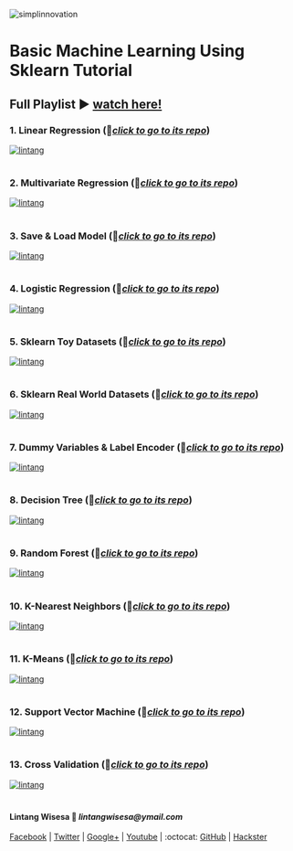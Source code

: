 ![simplinnovation](https://4.bp.blogspot.com/-f7YxPyqHAzY/WJ6VnkvE0SI/AAAAAAAADTQ/0tDQPTrVrtMAFT-q-1-3ktUQT5Il9FGdQCLcB/s350/simpLINnovation1a.png)

# Basic Machine Learning Using Sklearn Tutorial
## Full Playlist ▶ [watch here!](https://www.youtube.com/playlist?list=PLUf1E7DXqsCtQCbQAEhkR32IFCinhbKhB)

### __1. Linear Regression__ (📂[_click to go to its repo_](https://github.com/LintangWisesa/Sklearn_Tutorial_Youtube/tree/master/1%20Linear%20Regression))

[![lintang](https://img.youtube.com/vi/YwBXxmRbXzY/0.jpg)](https://www.youtube.com/watch?v=YwBXxmRbXzY)

#

### __2. Multivariate Regression__ (📂[_click to go to its repo_](https://github.com/LintangWisesa/Sklearn_Tutorial_Youtube/tree/master/2%20Multivariate%20Regression))

[![lintang](https://img.youtube.com/vi/pwIFAiqk6TU/0.jpg)](https://www.youtube.com/watch?v=pwIFAiqk6TU)

#

### __3. Save & Load Model__ (📂[_click to go to its repo_](https://github.com/LintangWisesa/Sklearn_Tutorial_Youtube/tree/master/3%20Save%20%26%20Load%20Model))

[![lintang](https://img.youtube.com/vi/fmsRpDM3Kvk/0.jpg)](https://www.youtube.com/watch?v=fmsRpDM3Kvk)

#

### __4. Logistic Regression__ (📂[_click to go to its repo_](https://github.com/LintangWisesa/Sklearn_Tutorial_Youtube/tree/master/4%20Logistic%20Regression))

[![lintang](https://img.youtube.com/vi/pYq3wtTc9eo/0.jpg)](https://www.youtube.com/watch?v=pYq3wtTc9eo)

#

### __5. Sklearn Toy Datasets__ (📂[_click to go to its repo_](https://github.com/LintangWisesa/Sklearn_Tutorial_Youtube/tree/master/5%20Sklearn%20Datasets))

[![lintang](https://img.youtube.com/vi/9thqvfq22q0/0.jpg)](https://www.youtube.com/watch?v=9thqvfq22q0)

#

### __6. Sklearn Real World Datasets__ (📂[_click to go to its repo_](https://github.com/LintangWisesa/Sklearn_Tutorial_Youtube/tree/master/5%20Sklearn%20Datasets))

[![lintang](https://img.youtube.com/vi/YptG_4E0UEI/0.jpg)](https://www.youtube.com/watch?v=YptG_4E0UEI)

#

### __7. Dummy Variables & Label Encoder__ (📂[_click to go to its repo_](https://github.com/LintangWisesa/Sklearn_Tutorial_Youtube/tree/master/7%20Dummy%20Var%20%26%20Label%20Encoder))

[![lintang](https://img.youtube.com/vi/PcQUMaYUnVY/0.jpg)](https://www.youtube.com/watch?v=PcQUMaYUnVY)

#

### __8. Decision Tree__ (📂[_click to go to its repo_](https://github.com/LintangWisesa/Sklearn_Tutorial_Youtube/tree/master/8%20Decision%20Tree))

[![lintang](https://img.youtube.com/vi/Velsua8Sw6s/0.jpg)](https://www.youtube.com/watch?v=Velsua8Sw6s)

#

### __9. Random Forest__ (📂[_click to go to its repo_](https://github.com/LintangWisesa/Sklearn_Tutorial_Youtube/tree/master/9%20Random%20Forest))

[![lintang](https://img.youtube.com/vi/Sp5mqaH4FE0/0.jpg)](https://www.youtube.com/watch?v=Sp5mqaH4FE0)

#

### __10. K-Nearest Neighbors__ (📂[_click to go to its repo_](https://github.com/LintangWisesa/Sklearn_Tutorial_Youtube/tree/master/10%20K-Nearest%20Neighbors))

[![lintang](https://img.youtube.com/vi/0PwoMs0v8V4/0.jpg)](https://www.youtube.com/watch?v=0PwoMs0v8V4)

#

### __11. K-Means__ (📂[_click to go to its repo_](https://github.com/LintangWisesa/Sklearn_Tutorial_Youtube/tree/master/11%20K-Means))

[![lintang](https://img.youtube.com/vi/xpEib9mhI1o/0.jpg)](https://www.youtube.com/watch?v=xpEib9mhI1o)

#

### __12. Support Vector Machine__ (📂[_click to go to its repo_](https://github.com/LintangWisesa/Sklearn_Tutorial_Youtube/tree/master/12%20Support%20Vector%20Machine))

[![lintang](https://img.youtube.com/vi/CNtfHFAb4l0/0.jpg)](https://www.youtube.com/watch?v=CNtfHFAb4l0)

#

### __13. Cross Validation__ (📂[_click to go to its repo_](https://github.com/LintangWisesa/Sklearn_Tutorial_Youtube/tree/master/13%20Cross%20Validation))

[![lintang](https://img.youtube.com/vi/umueLxxRNaU/0.jpg)](https://www.youtube.com/watch?v=umueLxxRNaU)

#

#### Lintang Wisesa :love_letter: _lintangwisesa@ymail.com_

[Facebook](https://www.facebook.com/lintangbagus) | 
[Twitter](https://twitter.com/Lintang_Wisesa) |
[Google+](https://plus.google.com/u/0/+LintangWisesa1) |
[Youtube](https://www.youtube.com/user/lintangbagus) | 
:octocat: [GitHub](https://github.com/LintangWisesa) |
[Hackster](https://www.hackster.io/lintangwisesa)